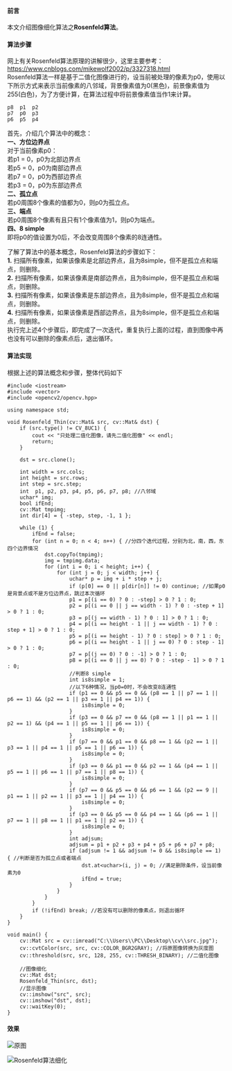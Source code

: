 #### 前言
本文介绍图像细化算法之**Rosenfeld算法**。

#### 算法步骤
网上有关Rosenfeld算法原理的讲解很少，这里主要参考：https://www.cnblogs.com/mikewolf2002/p/3327318.html  
Rosenfeld算法一样是基于二值化图像进行的，设当前被处理的像素为p0，使用以下所示方式来表示当前像素的八邻域，背景像素值为0(黑色)，前景像素值为255(白色)，为了方便计算，在算法过程中将前景像素值当作1来计算。  
```
p8  p1  p2
p7  p0  p3
p6  p5  p4
```
首先，介绍几个算法中的概念：  
**一、方位边界点**  
对于当前像素p0：  
若p1 = 0，p0为北部边界点  
若p5 = 0，p0为南部边界点  
若p7 = 0，p0为西部边界点  
若p3 = 0，p0为东部边界点  
**二、孤立点**  
若p0周围8个像素的值都为0，则p0为孤立点。  
**三、端点**  
若p0周围8个像素有且只有1个像素值为1，则p0为端点。  
**四、8 simple**  
即将p0的值设置为0后，不会改变周围8个像素的8连通性。  

了解了算法中的基本概念，Rosenfeld算法的步骤如下：  
**1.** 扫描所有像素，如果该像素是北部边界点，且为8simple，但不是孤立点和端点，则删除。  
**2.** 扫描所有像素，如果该像素是南部边界点，且为8simple，但不是孤立点和端点，则删除。  
**3.** 扫描所有像素，如果该像素是东部边界点，且为8simple，但不是孤立点和端点，则删除。  
**4.** 扫描所有像素，如果该像素是西部边界点，且为8simple，但不是孤立点和端点，则删除。  
执行完上述4个步骤后，即完成了一次迭代，重复执行上面的过程，直到图像中再也没有可以删除的像素点后，退出循环。  

#### 算法实现
根据上述的算法概念和步骤，整体代码如下
```
#include <iostream>
#include <vector>
#include <opencv2/opencv.hpp>

using namespace std;

void Rosenfeld_Thin(cv::Mat& src, cv::Mat& dst) {
    if (src.type() != CV_8UC1) {
        cout << "只处理二值化图像，请先二值化图像" << endl;
        return;
    }

    dst = src.clone();

    int width = src.cols;
    int height = src.rows;
    int step = src.step;
    int  p1, p2, p3, p4, p5, p6, p7, p8; //八邻域
    uchar* img;
    bool ifEnd;
    cv::Mat tmpimg;
    int dir[4] = { -step, step, -1, 1 };

    while (1) {
        ifEnd = false;
        for (int n = 0; n < 4; n++) { //分四个迭代过程，分别为北，南，西，东四个边界情况
            dst.copyTo(tmpimg);
            img = tmpimg.data;
            for (int i = 0; i < height; i++) {
                for (int j = 0; j < width; j++) {
                    uchar* p = img + i * step + j;
                    if (p[0] == 0 || p[dir[n]] != 0) continue; //如果p0是背景点或不是方位边界点，跳过本次循环
                    p1 = p[(i == 0) ? 0 : -step] > 0 ? 1 : 0;
                    p2 = p[(i == 0 || j == width - 1) ? 0 : -step + 1] > 0 ? 1 : 0;
                    p3 = p[(j == width - 1) ? 0 : 1] > 0 ? 1 : 0;
                    p4 = p[(i == height - 1 || j == width - 1) ? 0 : step + 1] > 0 ? 1 : 0;
                    p5 = p[(i == height - 1) ? 0 : step] > 0 ? 1 : 0;
                    p6 = p[(i == height - 1 || j == 0) ? 0 : step - 1] > 0 ? 1 : 0;
                    p7 = p[(j == 0) ? 0 : -1] > 0 ? 1 : 0;
                    p8 = p[(i == 0 || j == 0) ? 0 : -step - 1] > 0 ? 1 : 0;
                    //判断8 simple
                    int is8simple = 1;
                    //以下6种情况，当p0=0时，不会改变8连通性
                    if (p1 == 0 && p5 == 0 && (p8 == 1 || p7 == 1 || p6 == 1) && (p2 == 1 || p3 == 1 || p4 == 1)) {
                        is8simple = 0;
                    }
                    if (p3 == 0 && p7 == 0 && (p8 == 1 || p1 == 1 || p2 == 1) && (p4 == 1 || p5 == 1 || p6 == 1)) {
                        is8simple = 0;
                    }
                    if (p7 == 0 && p1 == 0 && p8 == 1 && (p2 == 1 || p3 == 1 || p4 == 1 || p5 == 1 || p6 == 1)) {
                        is8simple = 0;
                    }
                    if (p3 == 0 && p1 == 0 && p2 == 1 && (p4 == 1 || p5 == 1 || p6 == 1 || p7 == 1 || p8 == 1)) {
                        is8simple = 0;
                    }
                    if (p7 == 0 && p5 == 0 && p6 == 1 && (p2 == 9 || p1 == 1 || p2 == 1 || p3 == 1 || p4 == 1)) {
                        is8simple = 0;
                    }
                    if (p3 == 0 && p5 == 0 && p4 == 1 && (p6 == 1 || p7 == 1 || p8 == 1 || p1 == 1 || p2 == 1)) {
                        is8simple = 0;
                    }
                    int adjsum;
                    adjsum = p1 + p2 + p3 + p4 + p5 + p6 + p7 + p8;
                    if (adjsum != 1 && adjsum != 0 && is8simple == 1) { //判断是否为孤立点或者端点
                        dst.at<uchar>(i, j) = 0; //满足删除条件，设当前像素为0
                        ifEnd = true;
                    }
                }
            }
        }
        if (!ifEnd) break; //若没有可以删除的像素点，则退出循环
    }
}

void main() {
    cv::Mat src = cv::imread("C:\\Users\\PC\\Desktop\\cv\\src.jpg");
    cv::cvtColor(src, src, cv::COLOR_BGR2GRAY); //将原图像转换为灰度图
    cv::threshold(src, src, 128, 255, cv::THRESH_BINARY); //二值化图像

    //图像细化
    cv::Mat dst;
    Rosenfeld_Thin(src, dst);
    //显示图像
    cv::imshow("src", src);
    cv::imshow("dst", dst);
    cv::waitKey(0);
}
```
#### 效果
![原图](https://upload-images.jianshu.io/upload_images/22192996-82ee3f6c5cf09ba4.png?imageMogr2/auto-orient/strip%7CimageView2/2/w/1240)

![Rosenfeld算法细化](https://upload-images.jianshu.io/upload_images/22192996-ab395c9630b6adfc.png?imageMogr2/auto-orient/strip%7CimageView2/2/w/1240)
